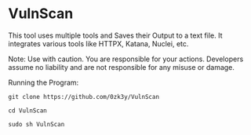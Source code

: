 # VulnScan

This tool uses multiple tools and Saves their Output to a text file. It integrates various tools like HTTPX, Katana, Nuclei, etc.

Note: Use with caution. You are responsible for your actions. Developers assume no liability and are not responsible for any misuse or damage.

Running the Program:

```git clone https://github.com/0zk3y/VulnScan```

```cd VulnScan```

```sudo sh VulnScan```
